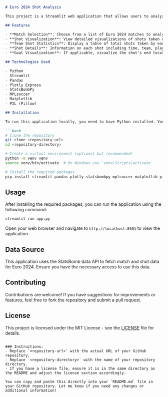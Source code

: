 

```markdown
# Euro 2024 Shot Analysis

This project is a Streamlit web application that allows users to analyze shot data from the Euro 2024 tournament. Users can select matches and view detailed shot visualizations, including player locations, shot outcomes, and expected goals (xG).

## Features

- **Match Selection**: Choose from a list of Euro 2024 matches to analyze.
- **Shot Visualization**: View detailed visualizations of shots taken during the selected match, including the shooter and other players' positions.
- **Team Shot Statistics**: Display a table of total shots taken by each team in the match.
- **Shot Details**: Information on each shot including time, team, player, outcome, and expected goals (xG).
- **Goal Visualization**: If applicable, visualize the shot's end location in relation to the goal.

## Technologies Used

- Python
- Streamlit
- Pandas
- Plotly Express
- StatsBombPy
- MPLsoccer
- Matplotlib
- PIL (Pillow)

## Installation

To run this application locally, you need to have Python installed. You can then create a virtual environment and install the required packages:

```bash
# Clone the repository
git clone <repository-url>
cd <repository-directory>

# Create a virtual environment (optional but recommended)
python -m venv venv
source venv/bin/activate  # On Windows use `venv\Scripts\activate`

# Install the required packages
pip install streamlit pandas plotly statsbombpy mplsoccer matplotlib pillow
```

## Usage

After installing the required packages, you can run the application using the following command:

```bash
streamlit run app.py
```

Open your web browser and navigate to `http://localhost:8501` to view the application.

## Data Source

This application uses the StatsBomb data API to fetch match and shot data for Euro 2024. Ensure you have the necessary access to use this data.

## Contributing

Contributions are welcome! If you have suggestions for improvements or features, feel free to fork the repository and submit a pull request.

## License

This project is licensed under the MIT License - see the [LICENSE](LICENSE) file for details.
```

### Instructions:
- Replace `<repository-url>` with the actual URL of your GitHub repository.
- Replace `<repository-directory>` with the name of your repository directory.
- If you have a license file, ensure it is in the same directory as the README and adjust the license section accordingly.

You can copy and paste this directly into your `README.md` file in your GitHub repository. Let me know if you need any changes or additional information!
